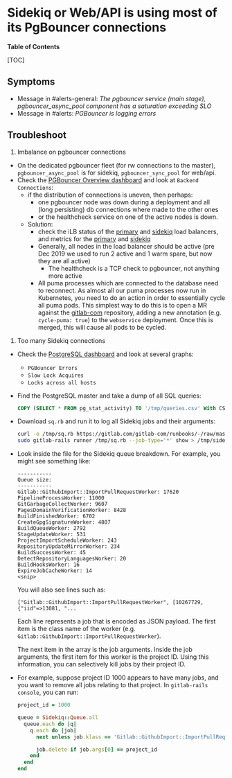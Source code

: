 # Sidekiq or Web/API is using most of its PgBouncer connections

**Table of Contents**

[TOC]

## Symptoms

* Message in #alerts-general: _The pgbouncer service (main stage), pgbouncer_async_pool component has a saturation exceeding SLO_
* Message in #alerts: _PGBouncer is logging errors_

## Troubleshoot

1. Imbalance on pgbouncer connections

* On the dedicated pgbouncer fleet (for rw connections to the master), `pgbouncer_async_pool` is for sidekiq, `pgbouncer_sync_pool` for web/api.
* Check the [PGBouncer Overview dashboard](https://dashboards.gitlab.net/d/PwlB97Jmk/pgbouncer-overview?orgId=1) and look at `Backend Connections`:
  * if the distribution of connections is uneven, then perhaps:
    * one pgbouncer node was down during a deployment and all (long persisting) db connections where made to the other ones
    * or the healthcheck service on one of the active nodes is down.
  * Solution:
    * check the iLB status of the [primary](https://console.cloud.google.com/net-services/loadbalancing/details/internal/us-east1/gprd-pgbouncer-regional?project=gitlab-production&angularJsUrl=%2Fnet-services%2Floadbalancing%2Fdetails%2Finternal%2Fus-east1%2Fgprd-pgbouncer-regional%3Fproject%3Dgitlab-production&authuser=1) and [sidekiq](https://console.cloud.google.com/net-services/loadbalancing/details/internal/us-east1/gprd-pgbouncer-sidekiq-regional?project=gitlab-production) load balancers, and metrics for the [primary](https://app.google.stackdriver.com/metrics-explorer?project=gitlab-production&timeSelection=%7B%22timeRange%22:%226h%22%7D&xyChart=%7B%22dataSets%22:%5B%7B%22timeSeriesFilter%22:%7B%22filter%22:%22metric.type%3D%5C%22loadbalancing.googleapis.com%2Fl3%2Finternal%2Fegress_packets_count%5C%22%20resource.type%3D%5C%22internal_tcp_lb_rule%5C%22%20resource.label.%5C%22load_balancer_name%5C%22%3D%5C%22gprd-pgbouncer-regional%5C%22%22,%22perSeriesAligner%22:%22ALIGN_RATE%22,%22crossSeriesReducer%22:%22REDUCE_SUM%22,%22secondaryCrossSeriesReducer%22:%22REDUCE_NONE%22,%22minAlignmentPeriod%22:%2260s%22,%22groupByFields%22:%5B%22resource.label.%5C%22backend_name%5C%22%22%5D,%22unitOverride%22:%221%22%7D,%22targetAxis%22:%22Y1%22,%22plotType%22:%22LINE%22%7D%5D,%22options%22:%7B%22mode%22:%22COLOR%22%7D,%22constantLines%22:%5B%5D,%22timeshiftDuration%22:%220s%22,%22y1Axis%22:%7B%22label%22:%22y1Axis%22,%22scale%22:%22LINEAR%22%7D%7D&isAutoRefresh=true) and [sidekiq](https://app.google.stackdriver.com/metrics-explorer?project=gitlab-production&timeSelection=%7B%22timeRange%22:%226h%22%7D&xyChart=%7B%22dataSets%22:%5B%7B%22timeSeriesFilter%22:%7B%22filter%22:%22metric.type%3D%5C%22loadbalancing.googleapis.com%2Fl3%2Finternal%2Fegress_packets_count%5C%22%20resource.type%3D%5C%22internal_tcp_lb_rule%5C%22%20resource.label.%5C%22load_balancer_name%5C%22%3D%5C%22gprd-pgbouncer-sidekiq-regional%5C%22%22,%22perSeriesAligner%22:%22ALIGN_RATE%22,%22crossSeriesReducer%22:%22REDUCE_SUM%22,%22secondaryCrossSeriesReducer%22:%22REDUCE_NONE%22,%22minAlignmentPeriod%22:%2260s%22,%22groupByFields%22:%5B%22resource.label.%5C%22backend_name%5C%22%22%5D,%22unitOverride%22:%221%22%7D,%22targetAxis%22:%22Y1%22,%22plotType%22:%22LINE%22%7D%5D,%22options%22:%7B%22mode%22:%22COLOR%22%7D,%22constantLines%22:%5B%5D,%22timeshiftDuration%22:%220s%22,%22y1Axis%22:%7B%22label%22:%22y1Axis%22,%22scale%22:%22LINEAR%22%7D%7D&isAutoRefresh=true)
    * Generally, all nodes in the load balancer should be active (pre Dec 2019 we used to run 2 active and 1 warm spare, but now they are all active)
      * The healthcheck is a TCP check to pgbouncer, not anything more active
    * All puma processes which are connected to the database need to reconnect. As almost all our puma processes now run in Kubernetes, you need to do an action in order to essentially cycle all puma pods.
          This simplest way to do this is to open a MR against the [gitlab-com](https://gitlab.com/gitlab-com/gl-infra/k8s-workloads/gitlab-com) repository, adding a new annotation (e.g. `cycle-puma: true`) to
          the `webservice` deployment. Once this is merged, this will cause all pods to be cycled.

1. Too many Sidekiq connections

* Check the [PostgreSQL dashboard](https://dashboards.gitlab.net/d/000000144/postgresql-overview?orgId=1) and look at several graphs:
  * `PGBouncer Errors`
  * `Slow Lock Acquires`
  * `Locks across all hosts`

* Find the PostgreSQL master and take a dump of all SQL queries:

    ```sql
    COPY (SELECT * FROM pg_stat_activity) TO '/tmp/queries.csv' With CSV DELIMITER ',';
    ```

* Download `sq.rb` and run it to log all Sidekiq jobs and their arguments:

    ```sh
    curl -o /tmp/sq.rb https://gitlab.com/gitlab-com/runbooks/-/raw/master/scripts/sidekiq/sq.rb
    sudo gitlab-rails runner /tmp/sq.rb --job-type='*' show > /tmp/sidekiq-jobs.txt
    ```

* Look inside the file for the Sidekiq queue breakdown. For example, you might see something like:

    ```
    -----------
    Queue size:
    -----------
    Gitlab::GithubImport::ImportPullRequestWorker: 17620
    PipelineProcessWorker: 11000
    GitGarbageCollectWorker: 9607
    PagesDomainVerificationWorker: 8428
    BuildFinishedWorker: 6702
    CreateGpgSignatureWorker: 4807
    BuildQueueWorker: 2792
    StageUpdateWorker: 531
    ProjectImportScheduleWorker: 243
    RepositoryUpdateMirrorWorker: 234
    BuildSuccessWorker: 45
    DetectRepositoryLanguagesWorker: 20
    BuildHooksWorker: 16
    ExpireJobCacheWorker: 14
    <snip>
    ```

    You will also see lines such as:

    ```
    ["Gitlab::GithubImport::ImportPullRequestWorker", [10267729, {"iid"=>13081, "...
    ```

    Each line represents a job that is encoded as JSON payload. The
    first item is the class name of the worker
    (e.g. `Gitlab::GithubImport::ImportPullRequestWorker`).

    The next item in the array is the job arguments. Inside the job
    arguments, the first item for this worker is the project ID. Using
    this information, you can selectively kill jobs by their project ID.

* For example, suppose project ID 1000 appears to have many jobs, and
   you want to remove all jobs relating to that project.  In
   `gitlab-rails console`, you can run:

    ```ruby
    project_id = 1000

    queue = Sidekiq::Queue.all
      queue.each do |q|
        q.each do |job|
          next unless job.klass == 'Gitlab::GithubImport::ImportPullRequestWorker'

          job.delete if job.args[0] == project_id
        end
      end
    end
    ```
